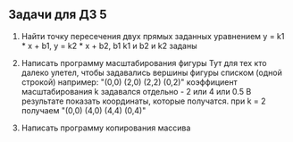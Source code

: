 ## Задачи для ДЗ 5
1. Найти точку пересечения двух прямых заданных уравнением y = k1 * x + b1, y = k2 * x + b2, b1 k1 и b2 и k2 заданы

2. Написать программу масштабирования фигуры Тут для тех кто далеко улетел, чтобы задавались вершины фигуры списком (одной строкой)
например: "(0,0) (2,0) (2,2) (0,2)" коэффициент масштабирования k задавался отдельно - 2 или 4 или 0.5
В результате показать координаты, которые получатся. при k = 2 получаем "(0,0) (4,0) (4,4) (0,4)"

3. Написать программу копирования массива